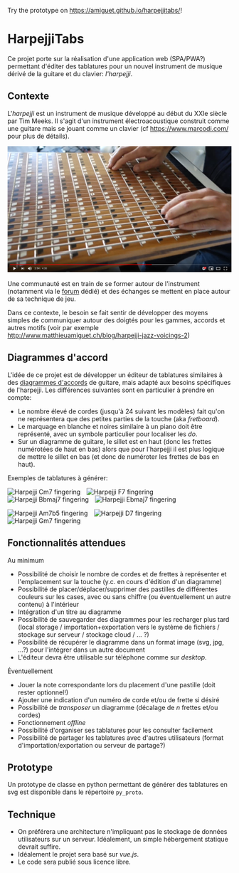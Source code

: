 Try the prototype on https://amiguet.github.io/harpejjitabs/!

# HarpejjiTabs

Ce projet porte sur la réalisation d'une application web (SPA/PWA?) permettant d'éditer des tablatures pour un nouvel instrument de musique dérivé de la guitare et du clavier: *l'harpejji*.

## Contexte

L'*harpejji* est un instrument de musique développé au début du XXIe siècle par Tim Meeks. Il s'agit d'un instrument électroacoustique construit comme une guitare mais se jouant comme un clavier (cf https://www.marcodi.com/ pour plus de détails).

[![Video: exemple de  harpejji](pics/video_preview.png)](http://www.youtube.com/watch?v=mCOFwpK_NKM "Harpejji et melodion - Black Orpheus")

Une communauté est en train de se former autour de l'instrument (notamment via le [forum](https://www.marcodi.com/pages/harpejji-hangout) dédié) et des échanges se mettent en place autour de sa technique de jeu.

Dans ce contexte, le besoin se fait sentir de développer des moyens simples de communiquer autour des doigtés pour les gammes, accords et autres motifs (voir par exemple http://www.matthieuamiguet.ch/blog/harpejji-jazz-voicings-2)

## Diagrammes d'accord

L'idée de ce projet est de développer un éditeur de tablatures similaires à des [diagrammes d'accords](https://blog.myguitare.com/accord-guitare/comment-lire-un-diagramme-accord) de guitare, mais adapté aux besoins spécifiques de l'harpejji. Les différences suivantes sont en particulier à prendre en compte:

- Le nombre élevé de cordes (jusqu'à 24 suivant les modèles) fait qu'on ne représentera que des petites parties de la touche (aka *fretboard*).
- Le marquage en blanche et noires similaire à un piano doit être représenté, avec un symbole particulier pour localiser les *do*.
- Sur un diagramme de guitare, le sillet est en haut (donc les frettes numérotées de haut en bas) alors que pour l'harpejji il est plus logique de mettre le sillet en bas (et donc de numéroter les frettes de bas en haut).

Exemples de tablatures à générer:

![Harpejji Cm7 fingering](http://www.matthieuamiguet.ch/media/misc/harpejji_tabs/cm7.svg) ![Harpejji F7 fingering](http://www.matthieuamiguet.ch/media/misc/harpejji_tabs/f7.svg) ![Harpejji Bbmaj7 fingering](http://www.matthieuamiguet.ch/media/misc/harpejji_tabs/bbmaj7_2.svg) ![Harpejji Ebmaj7 fingering](http://www.matthieuamiguet.ch/media/misc/harpejji_tabs/ebmaj7.svg)

![Harpejji Am7b5 fingering](http://www.matthieuamiguet.ch/media/misc/harpejji_tabs/am7b5.svg) ![Harpejji D7 fingering](http://www.matthieuamiguet.ch/media/misc/harpejji_tabs/d7.svg) ![Harpejji Gm7 fingering](http://www.matthieuamiguet.ch/media/misc/harpejji_tabs/gm7_2.svg)

## Fonctionnalités attendues

Au minimum

- Possibilité de choisir le nombre de cordes et de frettes à représenter et l'emplacement sur la touche (y.c. en cours d'édition d'un diagramme)
- Possibilité de placer/déplacer/supprimer des pastilles de différentes couleurs sur les cases, avec ou sans chiffre (ou éventuellement un autre contenu) à l'intérieur
- Intégration d'un titre au diagramme
- Possibilité de sauvegarder des diagrammes pour les recharger plus tard (local storage / importation+exportation vers le système de fichiers / stockage sur serveur / stockage cloud / ... ?)
- Possibilité de récupérer le diagramme dans un format image (svg, jpg, ...?) pour l'intégrer dans un autre document
- L'éditeur devra être utilisable sur téléphone comme sur *desktop*.

Éventuellement

- Jouer la note correspondante lors du placement d'une pastille (doit rester optionnel!)
- Ajouter une indication d'un numéro de corde et/ou de frette si désiré
- Possibilité de *transposer* un diagramme (décalage de *n* frettes et/ou cordes)
- Fonctionnement *offline*
- Possibilité d'organiser ses tablatures pour les consulter facilement
- Possibilité de partager les tablatures avec d'autres utilisateurs (format d'importation/exportation ou serveur de partage?)

## Prototype

Un prototype de classe en python permettant de générer des tablatures en svg est disponible dans le répertoire `py_proto`.

## Technique

- On préférera une architecture n'impliquant pas le stockage de données utilisateurs sur un serveur. Idéalement, un simple hébergement statique devrait suffire.
- Idéalement le projet sera basé sur *vue.js*.
- Le code sera publié sous licence libre.
